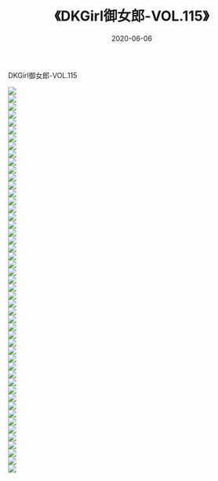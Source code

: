﻿---
layout: post
title:  《DKGirl御女郎-VOL.115》
date:   2020-06-06
img: http://img.660000.xyz/Sharelink/网络美图/2020/DKGirl御女郎-VOL.115/000.jpg
categories: [美女, 清纯, 唯美]
---

DKGirl御女郎-VOL.115

  ![](http://img.660000.xyz/Sharelink/网络美图/2020/DKGirl御女郎-VOL.115/001.jpg) <br> ![](http://img.660000.xyz/Sharelink/网络美图/2020/DKGirl御女郎-VOL.115/002.jpg) <br> ![](http://img.660000.xyz/Sharelink/网络美图/2020/DKGirl御女郎-VOL.115/003.jpg) <br> ![](http://img.660000.xyz/Sharelink/网络美图/2020/DKGirl御女郎-VOL.115/004.jpg) <br> ![](http://img.660000.xyz/Sharelink/网络美图/2020/DKGirl御女郎-VOL.115/005.jpg) <br> ![](http://img.660000.xyz/Sharelink/网络美图/2020/DKGirl御女郎-VOL.115/006.jpg) <br> ![](http://img.660000.xyz/Sharelink/网络美图/2020/DKGirl御女郎-VOL.115/007.jpg) <br> ![](http://img.660000.xyz/Sharelink/网络美图/2020/DKGirl御女郎-VOL.115/008.jpg) <br> ![](http://img.660000.xyz/Sharelink/网络美图/2020/DKGirl御女郎-VOL.115/009.jpg) <br> ![](http://img.660000.xyz/Sharelink/网络美图/2020/DKGirl御女郎-VOL.115/010.jpg) <br> ![](http://img.660000.xyz/Sharelink/网络美图/2020/DKGirl御女郎-VOL.115/011.jpg) <br> ![](http://img.660000.xyz/Sharelink/网络美图/2020/DKGirl御女郎-VOL.115/012.jpg) <br> ![](http://img.660000.xyz/Sharelink/网络美图/2020/DKGirl御女郎-VOL.115/013.jpg) <br> ![](http://img.660000.xyz/Sharelink/网络美图/2020/DKGirl御女郎-VOL.115/014.jpg) <br> ![](http://img.660000.xyz/Sharelink/网络美图/2020/DKGirl御女郎-VOL.115/015.jpg) <br> ![](http://img.660000.xyz/Sharelink/网络美图/2020/DKGirl御女郎-VOL.115/016.jpg) <br> ![](http://img.660000.xyz/Sharelink/网络美图/2020/DKGirl御女郎-VOL.115/017.jpg) <br> ![](http://img.660000.xyz/Sharelink/网络美图/2020/DKGirl御女郎-VOL.115/018.jpg) <br> ![](http://img.660000.xyz/Sharelink/网络美图/2020/DKGirl御女郎-VOL.115/019.jpg) <br> ![](http://img.660000.xyz/Sharelink/网络美图/2020/DKGirl御女郎-VOL.115/020.jpg) <br> ![](http://img.660000.xyz/Sharelink/网络美图/2020/DKGirl御女郎-VOL.115/021.jpg) <br> ![](http://img.660000.xyz/Sharelink/网络美图/2020/DKGirl御女郎-VOL.115/022.jpg) <br> ![](http://img.660000.xyz/Sharelink/网络美图/2020/DKGirl御女郎-VOL.115/023.jpg) <br> ![](http://img.660000.xyz/Sharelink/网络美图/2020/DKGirl御女郎-VOL.115/024.jpg) <br> ![](http://img.660000.xyz/Sharelink/网络美图/2020/DKGirl御女郎-VOL.115/025.jpg) <br> ![](http://img.660000.xyz/Sharelink/网络美图/2020/DKGirl御女郎-VOL.115/026.jpg) <br> ![](http://img.660000.xyz/Sharelink/网络美图/2020/DKGirl御女郎-VOL.115/027.jpg) <br> ![](http://img.660000.xyz/Sharelink/网络美图/2020/DKGirl御女郎-VOL.115/028.jpg) <br> ![](http://img.660000.xyz/Sharelink/网络美图/2020/DKGirl御女郎-VOL.115/029.jpg) <br> ![](http://img.660000.xyz/Sharelink/网络美图/2020/DKGirl御女郎-VOL.115/030.jpg) <br> ![](http://img.660000.xyz/Sharelink/网络美图/2020/DKGirl御女郎-VOL.115/031.jpg) <br> ![](http://img.660000.xyz/Sharelink/网络美图/2020/DKGirl御女郎-VOL.115/032.jpg) <br> ![](http://img.660000.xyz/Sharelink/网络美图/2020/DKGirl御女郎-VOL.115/033.jpg) <br> ![](http://img.660000.xyz/Sharelink/网络美图/2020/DKGirl御女郎-VOL.115/034.jpg) <br> ![](http://img.660000.xyz/Sharelink/网络美图/2020/DKGirl御女郎-VOL.115/035.jpg) <br> ![](http://img.660000.xyz/Sharelink/网络美图/2020/DKGirl御女郎-VOL.115/036.jpg) <br> ![](http://img.660000.xyz/Sharelink/网络美图/2020/DKGirl御女郎-VOL.115/037.jpg) <br> ![](http://img.660000.xyz/Sharelink/网络美图/2020/DKGirl御女郎-VOL.115/038.jpg) <br> ![](http://img.660000.xyz/Sharelink/网络美图/2020/DKGirl御女郎-VOL.115/039.jpg) <br> ![](http://img.660000.xyz/Sharelink/网络美图/2020/DKGirl御女郎-VOL.115/040.jpg) <br> ![](http://img.660000.xyz/Sharelink/网络美图/2020/DKGirl御女郎-VOL.115/041.jpg) <br> ![](http://img.660000.xyz/Sharelink/网络美图/2020/DKGirl御女郎-VOL.115/042.jpg) <br> ![](http://img.660000.xyz/Sharelink/网络美图/2020/DKGirl御女郎-VOL.115/043.jpg) <br> ![](http://img.660000.xyz/Sharelink/网络美图/2020/DKGirl御女郎-VOL.115/044.jpg) <br> ![](http://img.660000.xyz/Sharelink/网络美图/2020/DKGirl御女郎-VOL.115/045.jpg) <br> ![](http://img.660000.xyz/Sharelink/网络美图/2020/DKGirl御女郎-VOL.115/046.jpg) <br> ![](http://img.660000.xyz/Sharelink/网络美图/2020/DKGirl御女郎-VOL.115/047.jpg) <br> ![](http://img.660000.xyz/Sharelink/网络美图/2020/DKGirl御女郎-VOL.115/048.jpg) <br> ![](http://img.660000.xyz/Sharelink/网络美图/2020/DKGirl御女郎-VOL.115/049.jpg) <br>